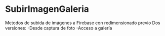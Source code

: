 # SubirImagenGaleria
Metodos de subida de imágenes a Firebase con redimensionado previo
Dos versiones:
  -Desde captura de foto
  -Acceso a galería
